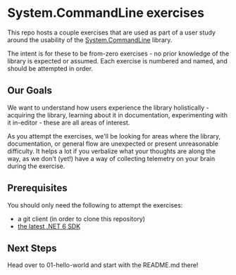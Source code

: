 # System.CommandLine exercises

This repo hosts a couple exercises that are used as part of a user study around the usability of the
[System.CommandLine](https://github.com/dotnet/command-line-api) library.

The intent is for these to be from-zero exercises - no prior knowledge of the library is expected or assumed. Each exercise is numbered and named, and should be attempted in order.

## Our Goals

We want to understand how users experience the library holistically - acquiring the library, learning about it in documentation, experimenting with it in-editor - these are all areas of interest.

As you attempt the exercises, we'll be looking for areas where the library, documentation, or general flow are unexpected or present unreasonable difficulty. It helps a lot if you verbalize what your thoughts are along the way, as we don't (yet!) have a way of collecting telemetry on your brain during the exercise.

## Prerequisites

You should only need the following to attempt the exercises:

* a git client (in order to clone this repository)
* [the latest .NET 6 SDK](https://dotnet.microsoft.com/download/dotnet/6.0)

## Next Steps

Head over to 01-hello-world and start with the README.md there!